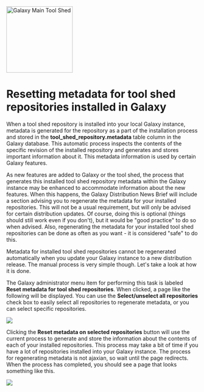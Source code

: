<div class='center'> <a href='http://toolshed.g2.bx.psu.edu'><img src="/src/images/Logos/ToolShed.jpg" alt="Galaxy Main Tool Shed" height="174" /></a> </div>

# Resetting metadata for tool shed repositories installed in Galaxy

When a tool shed repository is installed into your local Galaxy instance, metadata is generated for the repository as a part of the installation process and stored in the **tool_shed_repository.metadata** table column in the Galaxy database.  This automatic process inspects the contents of the specific revision of the installed repository and generates and stores important information about it.  This metadata information is used by certain Galaxy features.

As new features are added to Galaxy or the tool shed, the process that generates this installed tool shed repository metadata within the Galaxy instance may be enhanced to accommodate information about the new features.  When this happens, the Galaxy Distribution News Brief will include a section advising you to regenerate the metadata for your installed repositories.  This will not be a usual requirement, but will only be advised for certain distribution updates.  Of course, doing this is optional (things should still work even if you don't), but it would be "good practice" to do so when advised.  Also, regenerating the metadata for your installed tool shed repositories can be done as often as you want - it is considered "safe" to do this.

Metadata for installed tool shed repositories cannot be regenerated automatically when you update your Galaxy instance to a new distribution release.  The manual process is very simple though.  Let's take a look at how it is done.

The Galaxy administrator menu item for performing this task is labeled **Reset metadata for tool shed repositories**.  When clicked, a page like the following will be displayed.  You can use the **Select/unselect all repositories** check box to easily select all repositories to regenerate metadata, or you can select specific repositories.

![](/src/ResettingMetadataForInstalledRepositories/reset_metadata_page.png)

Clicking the **Reset metadata on selected repositories** button will use the current process to generate and store the information about the contents of each of your installed repositories.  This process may take a bit of time if you have a lot of repositories installed into your Galaxy instance.  The process for regenerating metadata is not ajaxian, so wait until the page redirects.  When the process has completed, you should see a page that looks something like this.

![](/src/ResettingMetadataForInstalledRepositories/metadata_reset.png)
